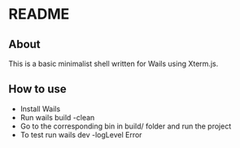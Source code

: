 # README

## About

This is a basic minimalist shell written for Wails using Xterm.js.

## How to use

- Install Wails
- Run wails build -clean
- Go to the corresponding bin in build/ folder and run the project
- To test run wails dev -logLevel Error